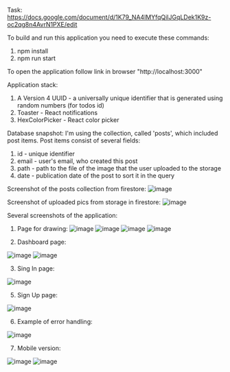 Task: https://docs.google.com/document/d/1K79_NA4lMYfqQiIJGqLDek1K9z-oc2qg8n4AvrN1PXE/edit

To build and run this application you need to execute these commands:

1. npm install
2. npm run start

To open the application follow link in browser "http://localhost:3000"

Application stack:
1. A Version 4 UUID - a universally unique identifier that is generated using random numbers (for todos id)
2. Toaster - React notifications
3. HexColorPicker - React color picker

Database snapshot: I'm using the collection, called 'posts', which included post items. Post items consist of several fields:

1. id - unique identifier
2. email - user's email, who created this post
3. path - path to the file of the image that the user uploaded to the storage
4. date - publication date of the post to sort it in the query

Screenshot of the posts collection from firestore:
![image](https://user-images.githubusercontent.com/31535378/142015630-1631bf3d-40f6-4fb2-b0a5-c358ed679aa2.png)

Screenshot of uploaded pics from storage in firestore:
![image](https://user-images.githubusercontent.com/31535378/142015807-deee73d6-a28e-4ff3-9b18-4ecd877fdc20.png)

Several screenshots of the application:
1. Page for drawing:
![image](https://user-images.githubusercontent.com/31535378/142017652-f270d903-b3e2-4c82-8431-483ef243d2f8.png)
![image](https://user-images.githubusercontent.com/31535378/142665179-bb169a92-ddd5-4bda-afc6-d470d1eb8a49.png)
![image](https://user-images.githubusercontent.com/31535378/142665223-bbe4b172-ebcf-4723-90ec-dce7deeb6a08.png)
![image](https://user-images.githubusercontent.com/31535378/142665267-38ffee5d-8624-40b8-b014-4253812833d4.png)

2. Dashboard page:

![image](https://user-images.githubusercontent.com/31535378/142665437-d35f3476-97fa-4d08-b810-7ffbc0b3a69e.png)
![image](https://user-images.githubusercontent.com/31535378/142665626-02a92c63-ed68-434a-82a6-7a08fe044e42.png)

3. Sing In page:
 
![image](https://user-images.githubusercontent.com/31535378/142016475-8ea12328-c7e9-4ad2-a341-9c764e28ceeb.png)

5. Sign Up page:

![image](https://user-images.githubusercontent.com/31535378/142016544-dba2fa5f-6d14-4ca5-b059-10ec36165c4e.png)

6. Example of error handling:

![image](https://user-images.githubusercontent.com/31535378/142016793-4369f597-7868-4fad-bc38-d513fba41fcc.png)

7. Mobile version: 

![image](https://user-images.githubusercontent.com/31535378/142665789-6eb93541-c91d-42dd-bf0b-0eeaedb368ce.png)
![image](https://user-images.githubusercontent.com/31535378/142665821-1c7b4036-3ed5-4bb5-b4c9-94e0724b535b.png)

